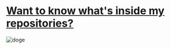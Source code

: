 <h1><a href= "https://chewzzz1014.github.io/my-repos/" target=”_blank” >Want to know what's inside my repositories?</a></h1>

![doge](https://user-images.githubusercontent.com/92832451/191045540-3f30e575-86d8-48a9-849a-35300ff88b28.gif)





